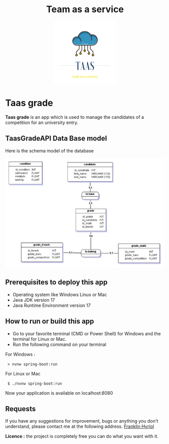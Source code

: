 <div>
  <div align="center">
    <h1>Team as a service</h1>
    <a >
    <img src="https://github.com/HEI-Franklin/TaasGradeAPI/raw/dev/doc/image/TAAS.png" alt="logo" width="200" >
    </a>
    
  </div>
  <div>
    <h1>Taas grade</h1>
    <p> <b>Taas grade</b> is an app which is used to manage the candidates of a competition for an university entry.
    </p>
</div>
    
## TaasGradeAPI Data Base model
Here is the schema model of the database

  <img src="https://github.com/HEI-Franklin/TaasGradeAPI/raw/dev/doc/image/data_model.jpg" alt="Data model">

## Prerequisites to deploy this app
- Operating system like Windows Linux or Mac
- Java JDK version 17
- Java Runtime Environment version 17

## How to run or build this app
- Go to your favorite terminal (CMD or Power Shell) for Windows and the terminal for Linux or Mac.
- Run the following command on your terminal <br>

 For Windows :
 ```console
  > nvnw spring-boot:run
 ```
For Linux or Mac
 ```console
  $ ./nvnw spring-boot:run
 ```

 Now your application is available on localhost:8080

## Requests
If you have any suggestions for improvement, bugs or anything you don't understand, please contact me at the following address. <a href= "mailto:hei.franklin.2@gmail.com">Franklin Hyriol</a>

**Licence :** the project is completely free you can do what you want with it.